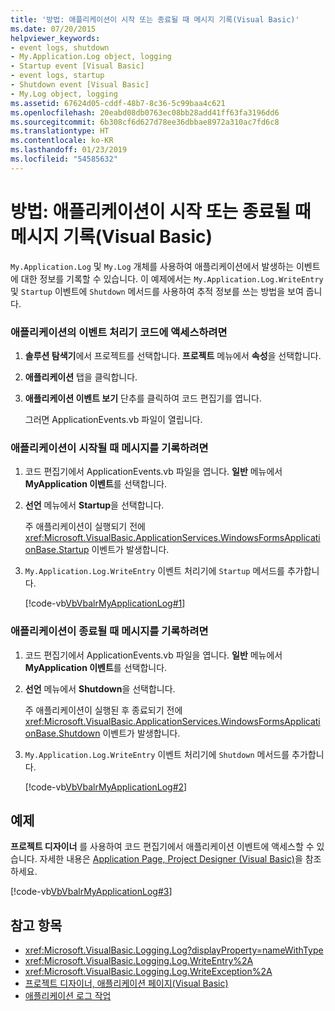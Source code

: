 ```yaml
---
title: '방법: 애플리케이션이 시작 또는 종료될 때 메시지 기록(Visual Basic)'
ms.date: 07/20/2015
helpviewer_keywords:
- event logs, shutdown
- My.Application.Log object, logging
- Startup event [Visual Basic]
- event logs, startup
- Shutdown event [Visual Basic]
- My.Log object, logging
ms.assetid: 67624d05-cddf-48b7-8c36-5c99baa4c621
ms.openlocfilehash: 20eabd08db0763ec08bb28add41ff63fa3196dd6
ms.sourcegitcommit: 6b308cf6d627d78ee36dbbae8972a310ac7fd6c8
ms.translationtype: HT
ms.contentlocale: ko-KR
ms.lasthandoff: 01/23/2019
ms.locfileid: "54585632"
---
```

# <a name="how-to-log-messages-when-the-application-starts-or-shuts-down-visual-basic"></a>방법: 애플리케이션이 시작 또는 종료될 때 메시지 기록(Visual Basic)
`My.Application.Log` 및 `My.Log` 개체를 사용하여 애플리케이션에서 발생하는 이벤트에 대한 정보를 기록할 수 있습니다. 이 예제에서는 `My.Application.Log.WriteEntry` 및 `Startup` 이벤트에 `Shutdown` 메서드를 사용하여 추적 정보를 쓰는 방법을 보여 줍니다.  
  
### <a name="to-access-the-applications-event-handler-code"></a>애플리케이션의 이벤트 처리기 코드에 액세스하려면  
  
1.  **솔루션 탐색기**에서 프로젝트를 선택합니다. **프로젝트** 메뉴에서 **속성**을 선택합니다.  
  
2.  **애플리케이션** 탭을 클릭합니다.  
  
3.  **애플리케이션 이벤트 보기** 단추를 클릭하여 코드 편집기를 엽니다.  
  
     그러면 ApplicationEvents.vb 파일이 열립니다.  
  
### <a name="to-log-messages-when-the-application-starts"></a>애플리케이션이 시작될 때 메시지를 기록하려면  
  
1.  코드 편집기에서 ApplicationEvents.vb 파일을 엽니다. **일반** 메뉴에서 **MyApplication 이벤트**를 선택합니다.  
  
2.  **선언** 메뉴에서 **Startup**을 선택합니다.  
  
     주 애플리케이션이 실행되기 전에 <xref:Microsoft.VisualBasic.ApplicationServices.WindowsFormsApplicationBase.Startup> 이벤트가 발생합니다.  
  
3.  `My.Application.Log.WriteEntry` 이벤트 처리기에 `Startup` 메서드를 추가합니다.  
  
     [!code-vb[VbVbalrMyApplicationLog#1](../../../../visual-basic/developing-apps/programming/log-info/codesnippet/VisualBasic/how-to-log-messages-when-the-application-starts-or-shuts-down_1.vb)]  
  
### <a name="to-log-messages-when-the-application-shuts-down"></a>애플리케이션이 종료될 때 메시지를 기록하려면  
  
1.  코드 편집기에서 ApplicationEvents.vb 파일을 엽니다. **일반** 메뉴에서 **MyApplication 이벤트**를 선택합니다.  
  
2.  **선언** 메뉴에서 **Shutdown**을 선택합니다.  
  
     주 애플리케이션이 실행된 후 종료되기 전에 <xref:Microsoft.VisualBasic.ApplicationServices.WindowsFormsApplicationBase.Shutdown> 이벤트가 발생합니다.  
  
3.  `My.Application.Log.WriteEntry` 이벤트 처리기에 `Shutdown` 메서드를 추가합니다.  
  
     [!code-vb[VbVbalrMyApplicationLog#2](../../../../visual-basic/developing-apps/programming/log-info/codesnippet/VisualBasic/how-to-log-messages-when-the-application-starts-or-shuts-down_2.vb)]  
  
## <a name="example"></a>예제  
 **프로젝트 디자이너** 를 사용하여 코드 편집기에서 애플리케이션 이벤트에 액세스할 수 있습니다. 자세한 내용은 [Application Page, Project Designer (Visual Basic)](/visualstudio/ide/reference/application-page-project-designer-visual-basic)을 참조하세요.  
  
 [!code-vb[VbVbalrMyApplicationLog#3](../../../../visual-basic/developing-apps/programming/log-info/codesnippet/VisualBasic/how-to-log-messages-when-the-application-starts-or-shuts-down_3.vb)]  
  
## <a name="see-also"></a>참고 항목
- <xref:Microsoft.VisualBasic.Logging.Log?displayProperty=nameWithType>
- <xref:Microsoft.VisualBasic.Logging.Log.WriteEntry%2A>
- <xref:Microsoft.VisualBasic.Logging.Log.WriteException%2A>
- [프로젝트 디자이너, 애플리케이션 페이지(Visual Basic)](/visualstudio/ide/reference/application-page-project-designer-visual-basic)
- [애플리케이션 로그 작업](../../../../visual-basic/developing-apps/programming/log-info/working-with-application-logs.md)
